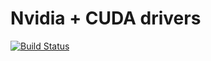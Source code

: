 # Nvidia + CUDA drivers
[![Build Status](https://travis-ci.com/Teebor-Choka/Provisioning---Ansible-role-driver-gpu-nvidia.svg?branch=master)](https://travis-ci.com/Teebor-Choka/Provisioning---Ansible-role-driver-gpu-nvidia)
